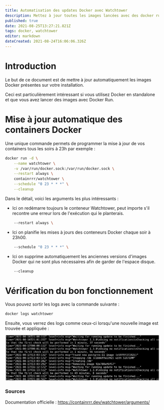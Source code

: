 ```yaml
---
title: Automatisation des updates Docker avec Watchtower
description: Mettez à jour toutes les images lancées avec des docker run / create.
published: true
date: 2021-08-25T13:27:21.821Z
tags: docker, watchtower
editor: markdown
dateCreated: 2021-08-24T16:06:06.326Z
---
```


# Introduction

Le but de ce document est de mettre à jour automatiquement les images Docker présentes sur votre installation.

Ceci est particulièrement intéressant si vous utilisez Docker en standalone et que vous avez lancer des images avec Docker Run.


# Mise à jour automatique des containers Docker

Une unique commande permets de programmer la mise à jour de vos containers tous les soirs à 23h par exemple : 

```bash
docker run -d \
    --name watchtower \
    -v /var/run/docker.sock:/var/run/docker.sock \
    --restart always \
    containrrr/watchtower \
    --schedule "0 23 * * *" \
    --cleanup
```

Dans le détail, voici les arguments les plus intéressants :

- Ici on redémarre toujours le conteneur Watchtower, peut importe s'il recontre une erreur lors de l'exécution qui le planterais.
```bash
    --restart always \
```

- Ici on planifie les mises à jours des conteneurs Docker chaque soir à 23h00.
```bash
    --schedule "0 23 * * *" \
```

- Ici on supprime automatiquement les anciennes versions d'images Docker qui ne sont plus nécessaires afin de garder de l'espace disque.
```bash
    --cleanup
``` 

# Vérification du bon fonctionnement

Vous pouvez sortir les logs avec la commande suivante : 

```bash
docker logs watchtower
```

Ensuite, vous verrez des logs comme ceux-ci lorsqu'une nouvelle image est trouvée et appliquée : 

![docker-watchtower.jpg](/docker/docker-watchtower.jpg)

    
### Sources

Documentation officielle : https://containrrr.dev/watchtower/arguments/